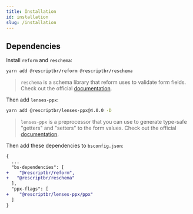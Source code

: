 ```yaml
---
title: Installation 
id: installation
slug: /installation
---
```


## Dependencies

Install `reform` and `reschema`:

```sh
yarn add @rescriptbr/reform @rescriptbr/reschema
```
> `reschema` is a schema library that reform uses to validate form fields. Check out the official [documentation](https://reform.rescriptbr.org).


Then add `lenses-ppx`:

```sh
yarn add @rescriptbr/lenses-ppx@4.0.0 -D
```

> `lenses-ppx` is a preprocessor that you can use to generate type-safe "getters" and "setters" to the form values. Check out the official [documentation](https://lenses-ppx.rescriptbr.org).

Then add these dependencies to `bsconfig.json`:
```diff
{
  ...
  "bs-dependencies": [
+    "@rescriptbr/reform",
+   "@rescriptbr/reschema"
  ],
  "ppx-flags": [
+    "@rescriptbr/lenses-ppx/ppx"
  ]
}
```

